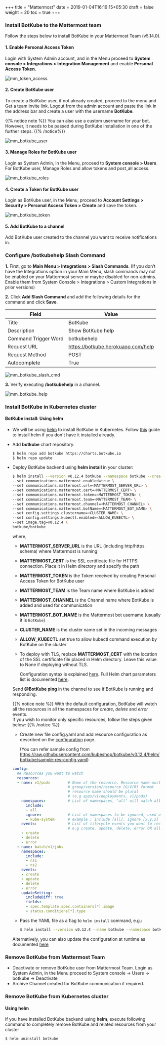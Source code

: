 +++
title = "Mattermost"
date = 2019-01-04T16:16:15+05:30
draft = false
weight = 20
toc = true
+++

### Install BotKube to the Mattermost team

Follow the steps below to install BotKube in your Mattermost Team (v5.14.0).

#### 1. Enable Personal Access Token
Login with System Admin account, and in the Menu proceed to **System console > Integrations > Integration Management** and enable **Personal Access Token**.

![mm_token_access](/images/mm_token_access.png)

#### 2. Create BotKube user
To create a BotKube user, if not already created, proceed to the menu and Get a team invite link. Logout from the admin account and paste the link in the address bar and create a user with the username **BotKube**.

{{% notice note %}}
You can also use a custom username for your bot. However, it needs to be passed during BotKube installation in one of the further steps.
{{% /notice%}}

![mm_botkube_user](/images/mm_botkube_user.png)

#### 3. Manage Roles for BotKube user
Login as System Admin, in the Menu, proceed to **System console > Users**. For BotKube user, Manage Roles and allow tokens and post_all access.

![mm_botkube_roles](/images/mm_botkube_roles.pngs)

#### 4. Create a Token for BotKube user
Login as BotKube user, in the Menu, proceed to **Account Settings > Security > Personal Access Token > Create** and save the token.

![mm_botkube_token](/images/mm_botkube_token.png)

#### 5. Add BotKube to a channel
Add BotKube user created to the channel you want to receive notifications in.

### Configure /botkubehelp Slash Command

**1.** First, go to **Main Menu > Integrations > Slash Commands**. (If you don’t have the Integrations option in your Main Menu, slash commands may not be enabled on your Mattermost server or maybe disabled for non-admins. Enable them from System Console > Integrations > Custom Integrations in prior versions)

**2.** Click **Add Slash Command** and add the following details for the command and click **Save**.

| Field                | Value                              |
|----------------------|------------------------------------|
| Title                | BotKube                            |
| Description          | Show BotKube help                  |
| Command Trigger Word | botkubehelp                        |
| Request URL          | https://botkube.herokuapp.com/help |
| Request Method       | POST                               |
| Autocomplete         | True                               |

![mm_botkube_slash_cmd](/images/mm_botkube_slash_cmd.png)

**3.** Verify executing **/botkubehelp** in a channel.

![mm_botkube_help](/images/mm_botkube_help.png)


### Install BotKube in Kubernetes cluster

#### BotKube install: Using helm

- We will be using [helm](https://helm.sh/) to install BotKube in Kubernetes. Follow [this](https://docs.helm.sh/using_helm/#installing-helm) guide to install helm if you don't have it installed already.
- Add **botkube** chart repository:

  ```bash
  $ helm repo add botkube https://charts.botkube.io
  $ helm repo update
  ```

- Deploy BotKube backend using **helm install** in your cluster:

  ```bash
  $ helm install --version v0.12.4 botkube --namespace botkube --create-namespace \
  --set communications.mattermost.enabled=true \
  --set communications.mattermost.url=<MATTERMOST_SERVER_URL> \
  --set communications.mattermost.cert=<MATTERMOST_CERT> \
  --set communications.mattermost.token=<MATTERMOST_TOKEN> \
  --set communications.mattermost.team=<MATTERMOST_TEAM> \
  --set communications.mattermost.channel=<MATTERMOST_CHANNEL> \
  --set communications.mattermost.botName=<MATTERMOST_BOT_NAME> \
  --set config.settings.clustername=<CLUSTER_NAME> \
  --set config.settings.kubectl.enabled=<ALLOW_KUBECTL> \
  --set image.tag=v0.12.4 \
  botkube/botkube
  ```

  where,<br>
  - **MATTERMOST_SERVER_URL** is the URL (including http/https schema) where Mattermost is running<br>
  - **MATTERMOST_CERT** is the SSL certificate file for HTTPS connection. Place it in Helm directory and specify the path<br>
  - **MATTERMOST_TOKEN** is the Token received by creating Personal Access Token for BotKube user<br>
  - **MATTERMOST_TEAM** is the Team name where BotKube is added<br>
  - **MATTERMOST_CHANNEL** is the Channel name where BotKube is added and used for communication<br>
  - **MATTERMOST_BOT_NAME** is the Mattermost bot username (usually it is `BotKube`)<br>
  - **CLUSTER_NAME** is the cluster name set in the incoming messages<br>
  - **ALLOW_KUBECTL** set true to allow kubectl command execution by BotKube on the cluster<br>

  - To deploy with TLS, replace **MATTERMOST_CERT** with the location of the SSL certificate file placed in Helm directory. Leave this value to None if deploying without TLS.

    Configuration syntax is explained [here](/configuration).
    Full Helm chart parameters list is documented [here](/configuration/helm-chart-parameters).

  Send **@BotKube ping** in the channel to see if BotKube is running and responding.

  {{% notice note %}}
  With the default configuration, BotKube will watch all the resources in all the namespaces for _create_, _delete_ and _error_ events.<br>
  If you wish to monitor only specific resources, follow the steps given below:
  {{% /notice %}}

  - Create new file config.yaml and add resource configuration as described on the [configuration](/configuration) page.

    (You can refer sample config from https://raw.githubusercontent.com/kubeshop/botkube/v0.12.4/helm/botkube/sample-res-config.yaml)

  ```yaml
  config:
    ## Resources you want to watch
    resources:
    - name: v1/pods        # Name of the resource. Resource name must be in
                           # group/version/resource (G/V/R) format
                           # resource name should be plural
                           # (e.g apps/v1/deployments, v1/pods)
      namespaces:          # List of namespaces, "all" will watch all the namespaces
        include:
        - all
        ignore:            # List of namespaces to be ignored, used only with include: all
        - kube-system      # example : include [all], ignore [x,y,z]
      events:              # List of lifecycle events you want to receive,
                           # e.g create, update, delete, error OR all
      - create
      - delete
      - error
    - name: batch/v1/jobs
      namespaces:
        include:
        - ns1
        - ns2
      events:
      - create
      - update
      - delete
      - error
      updateSetting:
        includeDiff: true
        fields:
        - spec.template.spec.containers[*].image
        - status.conditions[*].type
  ```
  - Pass the YAML file as a flag to `helm install` command, e.g.:

    ```bash
    $ helm install --version v0.12.4 --name botkube --namespace botkube --create-namespace -f /path/to/config.yaml --set=...other args..
    ```

  Alternatively, you can also update the configuration at runtime as documented [here](/configuration/#updating-the-configuration-at-runtime)

### Remove BotKube from Mattermost Team

- Deactivate or remove BotKube user from Mattermost Team. Login as System Admin, in the Menu proceed to System console -> Users -> botkube -> Deactivate<br>
- Archive Channel created for BotKube communication if required.

### Remove BotKube from Kubernetes cluster

#### Using helm

If you have installed BotKube backend using **helm**, execute following command to completely remove BotKube and related resources from your cluster

```bash
$ helm uninstall botkube
```
